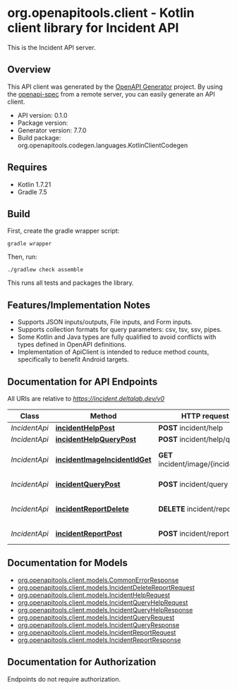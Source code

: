 # org.openapitools.client - Kotlin client library for Incident API

This is the Incident API server.

## Overview
This API client was generated by the [OpenAPI Generator](https://openapi-generator.tech) project.  By using the [openapi-spec](https://github.com/OAI/OpenAPI-Specification) from a remote server, you can easily generate an API client.

- API version: 0.1.0
- Package version: 
- Generator version: 7.7.0
- Build package: org.openapitools.codegen.languages.KotlinClientCodegen

## Requires

* Kotlin 1.7.21
* Gradle 7.5

## Build

First, create the gradle wrapper script:

```
gradle wrapper
```

Then, run:

```
./gradlew check assemble
```

This runs all tests and packages the library.

## Features/Implementation Notes

* Supports JSON inputs/outputs, File inputs, and Form inputs.
* Supports collection formats for query parameters: csv, tsv, ssv, pipes.
* Some Kotlin and Java types are fully qualified to avoid conflicts with types defined in OpenAPI definitions.
* Implementation of ApiClient is intended to reduce method counts, specifically to benefit Android targets.

<a id="documentation-for-api-endpoints"></a>
## Documentation for API Endpoints

All URIs are relative to *https://incident.deltalab.dev/v0*

| Class | Method | HTTP request | Description |
| ------------ | ------------- | ------------- | ------------- |
| *IncidentApi* | [**incidentHelpPost**](docs/IncidentApi.md#incidenthelppost) | **POST** incident/help | Help |
| *IncidentApi* | [**incidentHelpQueryPost**](docs/IncidentApi.md#incidenthelpquerypost) | **POST** incident/help/query | Query help |
| *IncidentApi* | [**incidentImageIncidentIdGet**](docs/IncidentApi.md#incidentimageincidentidget) | **GET** incident/image/{incident_id} | Query incident image |
| *IncidentApi* | [**incidentQueryPost**](docs/IncidentApi.md#incidentquerypost) | **POST** incident/query | Query incidents |
| *IncidentApi* | [**incidentReportDelete**](docs/IncidentApi.md#incidentreportdelete) | **DELETE** incident/report | Delete an incident report |
| *IncidentApi* | [**incidentReportPost**](docs/IncidentApi.md#incidentreportpost) | **POST** incident/report | Report an incident |


<a id="documentation-for-models"></a>
## Documentation for Models

 - [org.openapitools.client.models.CommonErrorResponse](docs/CommonErrorResponse.md)
 - [org.openapitools.client.models.IncidentDeleteReportRequest](docs/IncidentDeleteReportRequest.md)
 - [org.openapitools.client.models.IncidentHelpRequest](docs/IncidentHelpRequest.md)
 - [org.openapitools.client.models.IncidentQueryHelpRequest](docs/IncidentQueryHelpRequest.md)
 - [org.openapitools.client.models.IncidentQueryHelpResponse](docs/IncidentQueryHelpResponse.md)
 - [org.openapitools.client.models.IncidentQueryRequest](docs/IncidentQueryRequest.md)
 - [org.openapitools.client.models.IncidentQueryResponse](docs/IncidentQueryResponse.md)
 - [org.openapitools.client.models.IncidentReportRequest](docs/IncidentReportRequest.md)
 - [org.openapitools.client.models.IncidentReportResponse](docs/IncidentReportResponse.md)


<a id="documentation-for-authorization"></a>
## Documentation for Authorization

Endpoints do not require authorization.

